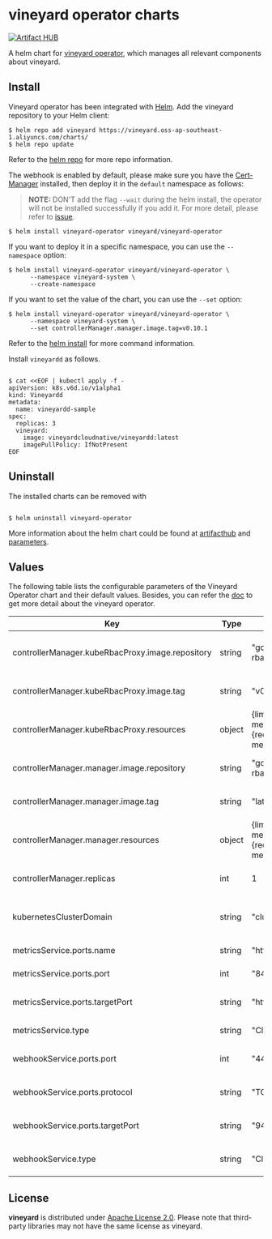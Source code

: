 # vineyard operator charts

[![Artifact HUB](https://img.shields.io/endpoint?url=https://artifacthub.io/badge/repository/vineyard)](https://artifacthub.io/packages/helm/vineyard/vineyard-operator)

A helm chart for [vineyard operator][3], which manages all relevant components about vineyard.

## Install

Vineyard operator has been integrated with [Helm](https://helm.sh/). Add the vineyard repository to your Helm client:

```shell
$ helm repo add vineyard https://vineyard.oss-ap-southeast-1.aliyuncs.com/charts/
$ helm repo update
```

Refer to the [helm repo](https://helm.sh/docs/helm/helm_repo/) for more repo information.

The webhook is enabled by default, please make sure you have the [Cert-Manager](https://cert-manager.io/docs/installation/) 
installed, then deploy it in the `default` namespace as follows:

> **NOTE:** DON'T add the flag `--wait` during the helm install, the operator will not be installed successfully if you add it. For more detail, please refer to [issue](https://github.com/v6d-io/v6d/issues/1490).

```shell
$ helm install vineyard-operator vineyard/vineyard-operator
```

If you want to deploy it in a specific namespace, you can use the `--namespace` option:

```shell
$ helm install vineyard-operator vineyard/vineyard-operator \
      --namespace vineyard-system \
      --create-namespace
```

If you want to set the value of the chart, you can use the `--set` option:

```shell
$ helm install vineyard-operator vineyard/vineyard-operator \
      --namespace vineyard-system \
      --set controllerManager.manager.image.tag=v0.10.1
```

Refer to the [helm install](https://helm.sh/docs/helm/helm_install/) for more command information.

Install `vineyardd` as follows.

```shell

$ cat <<EOF | kubectl apply -f -
apiVersion: k8s.v6d.io/v1alpha1
kind: Vineyardd
metadata:
  name: vineyardd-sample
spec:
  replicas: 3
  vineyard:
    image: vineyardcloudnative/vineyardd:latest
    imagePullPolicy: IfNotPresent
EOF
```

## Uninstall

The installed charts can be removed with

```shell

$ helm uninstall vineyard-operator

```
More information about the helm chart could be found at [artifacthub][1] and [parameters][2].

## Values

The following table lists the configurable parameters of the Vineyard Operator chart and their default values. 
Besides, you can refer the [doc](https://v6d.io/notes/cloud-native/vineyard-operator.html) to get more detail about the vineyard operator.

| Key                                              | Type   | Default                                                                   | Description                                  |
|--------------------------------------------------|--------|---------------------------------------------------------------------------|----------------------------------------------|
| controllerManager.kubeRbacProxy.image.repository | string | "gcr.io/kubebuilder/kube-rbac-proxy"                                      | The repository of kubeRbacProxy image.       |
| controllerManager.kubeRbacProxy.image.tag        | string | "v0.13.0"                                                                 | The tag of kubeRbacProxy image.              |
| controllerManager.kubeRbacProxy.resources        | object | {limits: {cpu: 300m, memory:300Mi}},{requests: {cpu: 300m, memory:300Mi}} | The limits and requests of kubeRbacProxy.    |
| controllerManager.manager.image.repository       | string | "gcr.io/kubebuilder/kube-rbac-proxy"                                      | The repository of operator-manager image.    |
| controllerManager.manager.image.tag              | string | "latest"                                                                  | The tag of operator-manager image.           |
| controllerManager.manager.resources              | object | {limits: {cpu: 500m, memory:500Mi}},{requests: {cpu: 500m, memory:500Mi}} | The limits and requests of operator-manager. |
| controllerManager.replicas                       | int    | 1                                                                         | The replica of vineyard operator.            |
| kubernetesClusterDomain                          | string | "cluster.local"                                                           | The domain name of you kubernetes cluster.   |
| metricsService.ports.name                        | string | "https"                                                                   | The name of metrics service.                 |
| metricsService.ports.port                        | int    | "8443"                                                                    | The port of metrics service.                 |
| metricsService.ports.targetPort                  | string | "https"                                                                   | The target port of metrics service.          |
| metricsService.type                              | string | "ClusterIP"                                                               | The type of metrics service.                 |
| webhookService.ports.port                        | int    | "443"                                                                     | The port of webhook service.                 |
| webhookService.ports.protocol                    | string | "TCP"                                                                     | The protocol of webhook service.             |
| webhookService.ports.targetPort                  | string | "9443"                                                                    | The target port of webhook service.          |
| webhookService.type                              | string | "ClusterIP"                                                               | The type of webhook service.                 |

## License

**vineyard** is distributed under [Apache License 2.0](https://github.com/v6d-io/v6d/blob/main/LICENSE).
Please note that third-party libraries may not have the same license as vineyard.

[1]: https://artifacthub.io/packages/helm/vineyard/vineyard-operator

[2]: https://github.com/v6d-io/v6d/blob/main/charts/vineyard-operator/values.yaml

[3]: https://github.com/v6d-io/v6d/k8s
